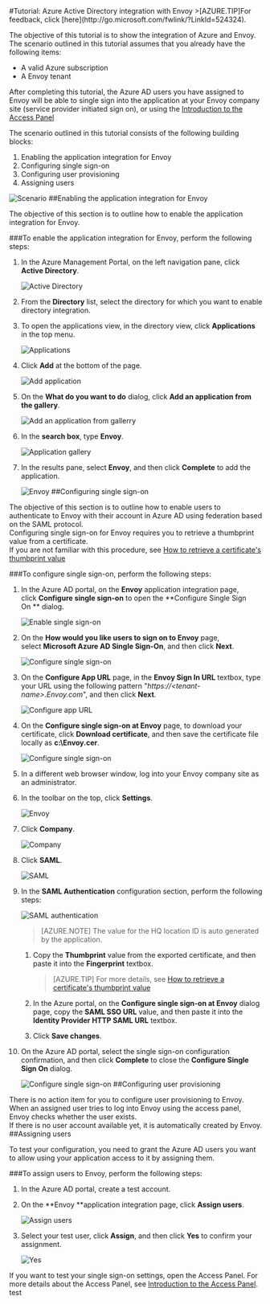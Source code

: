 <properties pageTitle="Tutorial: Azure Active Directory integration with Envoy | Microsoft Azure" description="Learn how to use Envoy with Azure Active Directory to enable single sign-on, automated provisioning, and more!." services="active-directory" authors="MarkusVi"  documentationCenter="na" manager="stevenpo"/>
<tags ms.service="active-directory" ms.devlang="na" ms.topic="article" ms.tgt_pltfrm="na" ms.workload="identity" ms.date="08/01/2015" ms.author="markvi" />
#Tutorial: Azure Active Directory integration with Envoy
>[AZURE.TIP]For feedback, click [here](http://go.microsoft.com/fwlink/?LinkId=524324).
  
The objective of this tutorial is to show the integration of Azure and Envoy.  
The scenario outlined in this tutorial assumes that you already have the following items:

-   A valid Azure subscription
-   A Envoy tenant
  
After completing this tutorial, the Azure AD users you have assigned to Envoy will be able to single sign into the application at your Envoy company site (service provider initiated sign on), or using the [Introduction to the Access Panel](https://msdn.microsoft.com/library/dn308586)
  
The scenario outlined in this tutorial consists of the following building blocks:

1.  Enabling the application integration for Envoy
2.  Configuring single sign-on
3.  Configuring user provisioning
4.  Assigning users

![Scenario](./media/active-directory-saas-envoy-tutorial/IC776759.png "Scenario")
##Enabling the application integration for Envoy
  
The objective of this section is to outline how to enable the application integration for Envoy.

###To enable the application integration for Envoy, perform the following steps:

1.  In the Azure Management Portal, on the left navigation pane, click **Active Directory**.

    ![Active Directory](./media/active-directory-saas-envoy-tutorial/IC700993.png "Active Directory")

2.  From the **Directory** list, select the directory for which you want to enable directory integration.

3.  To open the applications view, in the directory view, click **Applications** in the top menu.

    ![Applications](./media/active-directory-saas-envoy-tutorial/IC700994.png "Applications")

4.  Click **Add** at the bottom of the page.

    ![Add application](./media/active-directory-saas-envoy-tutorial/IC749321.png "Add application")

5.  On the **What do you want to do** dialog, click **Add an application from the gallery**.

    ![Add an application from gallerry](./media/active-directory-saas-envoy-tutorial/IC749322.png "Add an application from gallerry")

6.  In the **search box**, type **Envoy**.

    ![Application gallery](./media/active-directory-saas-envoy-tutorial/IC776760.png "Application gallery")

7.  In the results pane, select **Envoy**, and then click **Complete** to add the application.

    ![Envoy](./media/active-directory-saas-envoy-tutorial/IC776777.png "Envoy")
##Configuring single sign-on
  
The objective of this section is to outline how to enable users to authenticate to Envoy with their account in Azure AD using federation based on the SAML protocol.  
Configuring single sign-on for Envoy requires you to retrieve a thumbprint value from a certificate.  
If you are not familiar with this procedure, see [How to retrieve a certificate's thumbprint value](http://youtu.be/YKQF266SAxI)

###To configure single sign-on, perform the following steps:

1.  In the Azure AD portal, on the **Envoy** application integration page, click **Configure single sign-on** to open the **Configure Single Sign On ** dialog.

    ![Enable single sign-on](./media/active-directory-saas-envoy-tutorial/IC776778.png "Enable single sign-on")

2.  On the **How would you like users to sign on to Envoy** page, select **Microsoft Azure AD Single Sign-On**, and then click **Next**.

    ![Configure single sign-on](./media/active-directory-saas-envoy-tutorial/IC776779.png "Configure single sign-on")

3.  On the **Configure App URL** page, in the **Envoy Sign In URL** textbox, type your URL using the following pattern "*https://\<tenant-name\>.Envoy.com*", and then click **Next**.

    ![Configure app URL](./media/active-directory-saas-envoy-tutorial/IC776780.png "Configure app URL")

4.  On the **Configure single sign-on at Envoy** page, to download your certificate, click **Download certificate**, and then save the certificate file locally as **c:\\Envoy.cer**.

    ![Configure single sign-on](./media/active-directory-saas-envoy-tutorial/IC776781.png "Configure single sign-on")

5.  In a different web browser window, log into your Envoy company site as an administrator.

6.  In the toolbar on the top, click **Settings**.

    ![Envoy](./media/active-directory-saas-envoy-tutorial/IC776782.png "Envoy")

7.  Click **Company**.

    ![Company](./media/active-directory-saas-envoy-tutorial/IC776783.png "Company")

8.  Click **SAML**.

    ![SAML](./media/active-directory-saas-envoy-tutorial/IC776784.png "SAML")

9.  In the **SAML Authentication** configuration section, perform the following steps:

    ![SAML authentication](./media/active-directory-saas-envoy-tutorial/IC776785.png "SAML authentication")

    >[AZURE.NOTE] The value for the HQ location ID is auto generated by the application.

    1.  Copy the **Thumbprint** value from the exported certificate, and then paste it into the **Fingerprint** textbox.  

        >[AZURE.TIP] For more details, see [How to retrieve a certificate's thumbprint value](http://youtu.be/YKQF266SAxI)

    2.  In the Azure portal, on the **Configure single sign-on at Envoy** dialog page, copy the **SAML SSO URL** value, and then paste it into the **Identity Provider HTTP SAML URL** textbox.
    3.  Click **Save changes**.

10. On the Azure AD portal, select the single sign-on configuration confirmation, and then click **Complete** to close the **Configure Single Sign On** dialog.

    ![Configure single sign-on](./media/active-directory-saas-envoy-tutorial/IC776786.png "Configure single sign-on")
##Configuring user provisioning
  
There is no action item for you to configure user provisioning to Envoy.  
When an assigned user tries to log into Envoy using the access panel, Envoy checks whether the user exists.  
If there is no user account available yet, it is automatically created by Envoy.
##Assigning users
  
To test your configuration, you need to grant the Azure AD users you want to allow using your application access to it by assigning them.

###To assign users to Envoy, perform the following steps:

1.  In the Azure AD portal, create a test account.

2.  On the **Envoy **application integration page, click **Assign users**.

    ![Assign users](./media/active-directory-saas-envoy-tutorial/IC776787.png "Assign users")

3.  Select your test user, click **Assign**, and then click **Yes** to confirm your assignment.

    ![Yes](./media/active-directory-saas-envoy-tutorial/IC767830.png "Yes")
  
If you want to test your single sign-on settings, open the Access Panel. For more details about the Access Panel, see [Introduction to the Access Panel](https://msdn.microsoft.com/library/dn308586).
test

